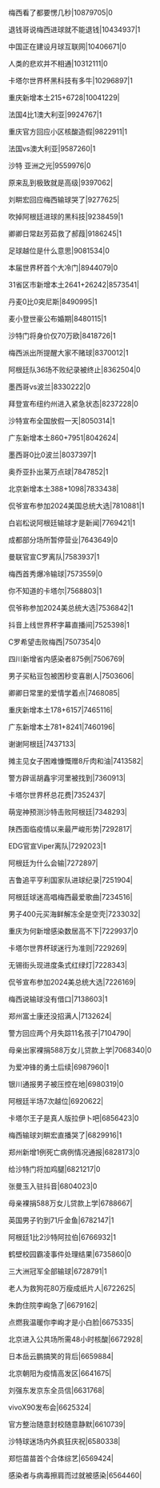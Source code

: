 梅西看了都要愣几秒|10879705|0

退钱哥说梅西进球就不能退钱|10434937|1

中国正在建设月球互联网|10406671|0

人类的悲欢并不相通|10312111|0

卡塔尔世界杯黑科技有多牛|10296897|1

重庆新增本土215+6728|10041229|

法国4比1澳大利亚|9924767|1

重庆官方回应小区核酸造假|9822911|1

法国vs澳大利亚|9587260|1

沙特 亚洲之光|9559976|0

原来乱到极致就是高级|9397062|

刘畊宏回应梅西输球哭了|9277625|

吹掉阿根廷进球的黑科技|9238459|1

卿卿日常赵芳茹救了郝葭|9186245|1

足球越位是什么意思|9081534|0

本届世界杯首个大冷门|8944079|0

31省区市新增本土2641+26242|8573541|

丹麦0比0突尼斯|8490995|1

麦小登世豪公布婚期|8480115|1

沙特门将身价仅70万欧|8418726|1

梅西派出所提醒大家不赌球|8370012|1

阿根廷队36场不败纪录被终止|8362504|0

墨西哥vs波兰|8330222|0

拜登宣布纽约州进入紧急状态|8237228|0

沙特宣布全国放假一天|8050314|1

广东新增本土860+7951|8042624|

墨西哥0比0波兰|8037397|1

奥乔亚扑出莱万点球|7847852|1

北京新增本土388+1098|7833438|

侃爷宣布参加2024美国总统大选|7810881|1

白岩松说阿根廷输球才是新闻|7769421|1

成都部分场所暂停营业|7643649|0

曼联官宣C罗离队|7583937|1

梅西首秀爆冷输球|7573559|0

你不知道的卡塔尔|7568803|1

侃爷称参加2024美总统大选|7536842|1

抖音上线世界杯字幕直播间|7525398|1

C罗希望击败梅西|7507354|0

四川新增省内感染者875例|7506769|

男子买粘豆包被困秒变喜剧人|7503606|

卿卿日常里的爱情学着点|7468085|

重庆新增本土178+6157|7465116|

广东新增本土781+8241|7460196|

谢谢阿根廷|7437133|

摊主见女子困难慷慨赠8斤肉和油|7413582|

警方辟谣胡鑫宇河里被找到|7360913|

卡塔尔世界杯总花费|7352437|

萌宠神预测沙特击败阿根廷|7348293|

陕西面临疫情以来最严峻形势|7292817|

EDG官宣Viper离队|7292023|1

阿根廷为什么会输|7272897|

吉鲁追平亨利国家队进球纪录|7251904|

阿根廷球迷高唱梅西最爱歌曲|7234516|

男子400元买海鲜解冻全是空壳|7233032|

重庆为何新增感染数居高不下|7229937|0

卡塔尔世界杯球迷行为准则|7229269|

无锡街头现进度条式红绿灯|7228343|

侃爷宣布参加2024美总统大选|7226169|

梅西说输球没有借口|7138603|1

郑州富士康还没招满人|7132624|

警方回应两个月失踪11名孩子|7104790|

母亲出家裸捐588万女儿贷款上学|7068340|0

为爱冲锋的勇士后续|6987960|1

银川通报男子被压控在地|6980319|0

阿根廷半场7次越位|6920622|

卡塔尔王子是真人版拉伊卜吧|6856423|0

梅西输球刘畊宏直播哭了|6829916|1

郑州新增1例死亡病例情况通报|6828173|0

给沙特门将加鸡腿|6821217|0

张曼玉入驻抖音|6804023|0

母亲裸捐588万女儿贷款上学|6788667|

英国男子钓到71斤金鱼|6782147|1

阿根廷1比2沙特阿拉伯|6766932|1

鹤壁校园霸凌事件处理结果|6735860|0

三大洲冠军全部输球|6728791|1

老人为救狗花80万瘦成纸片人|6722625|

朱韵住院李峋急了|6679162|

点燃我温暖你李峋才是小白脸|6675335|

北京进入公共场所需48小时核酸|6672928|

日本岳云鹏搞笑的背后|6659884|

北京朝阳为疫情高发区|6641675|

刘强东发京东全员信|6631768|

vivoX90发布会|6625324|

官方整治随意封校随意静默|6610739|

沙特球迷场内外疯狂庆祝|6580338|

郑恺苗苗首个合体综艺|6569424|

感染者与病毒擦肩而过就被感染|6564460|

